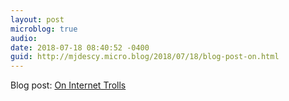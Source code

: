 ```yaml
---
layout: post
microblog: true
audio: 
date: 2018-07-18 08:40:52 -0400
guid: http://mjdescy.micro.blog/2018/07/18/blog-post-on.html
---
```

Blog post: [On Internet Trolls](https://mjdescy.me/2018/07/17/on-internet-trolls/)
